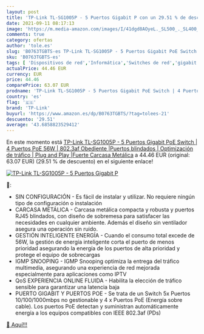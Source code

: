 ```yaml
---
layout: post
title: 'TP-Link TL-SG1005P - 5 Puertos Gigabit P con un 29.51 % de descuento'
date: 2021-09-11 08:17:13
image: 'https://m.media-amazon.com/images/I/41dgd8AOyeL._SL500_._SL400_.jpg'
comments: true
category: ofertas
author: 'tole.es'
slug: 'B0763TGBTS-es TP-Link TL-SG1005P - 5 Puertos Gigabit PoE Switch | 4...'
sku: 'B0763TGBTS-es'
tags: [ 'Dispositivos de red','Informática','Switches de red','gigabit','tp-link', ]
actualPrice: 44.46 EUR
currency: EUR
price: 44.46
comparePrice: 63.07 EUR
prodname: 'TP-Link TL-SG1005P - 5 Puertos Gigabit PoE Switch | 4 Puertos PoE 56W | 802.3af Obediente |Puertos blindados | Optimización de tráfico | Plug and Play |Fuerte Carcasa Metálica'
country: 'es'
flag: '🇪🇸'
brand: 'TP-Link'
buyurl: 'https://www.amazon.es/dp/B0763TGBTS/?tag=tolees-21'
descuento: '29.51'
average: '43.6858823529412'
---
```


En este momento está [TP-Link TL-SG1005P - 5 Puertos Gigabit PoE Switch | 4 Puertos PoE 56W | 802.3af Obediente |Puertos blindados | Optimización de tráfico | Plug and Play |Fuerte Carcasa Metálica](https://www.amazon.es/dp/B0763TGBTS/?tag=tolees-21) a 44.46 EUR (original: 63.07 EUR) (29.51 %  de descuento) en el siguiente enlace!

[![TP-Link TL-SG1005P - 5 Puertos Gigabit P](https://m.media-amazon.com/images/I/41dgd8AOyeL._SL500_._SL400_.jpg)](https://www.amazon.es/dp/B0763TGBTS/?tag=tolees-21)

🔎:

- SIN CONFIGURACIÓN - Es fácil de instalar y utilizar. No requiere ningún tipo de configuración o instalación
- CARCASA METÁLICA - Carcasa metálica compacta y robusta y puertos RJ45 blindados, con diseño de sobremesa para satisfacer las necesidades en cualquier ambiente. Además el diseño sin ventilador asegura una operación sin ruido.
- GESTIÓN INTELIGENTE ENERGÍA - Cuando el consumo total excede de 56W, la gestión de energía inteligente corta el puerto de menos prioridad asegurando la energía de los puertos de alta prioridad y protege el equipo de sobrecargas
- IGMP SNOOPING - IGMP Snooping optimiza la entrega del tráfico multimedia, asegurando una experiencia de red mejorada especialmente para aplicaciones como IPTV
- QoS EXPERIENCIA ONLINE FLUIDA - Habilita la elección de tráfico sensible para garantizar una latencia baja
- PUERTO GIGABIT Y PUERTOS POE - Se trata de un Switch 5x Puertos 10/100/1000mbps no gestionable y 4 x Puertos PoE (Energía sobre cable). Los puertos PoE detectan y suministran automáticamente energía a los equipos compatibles con IEEE 802.3af (PDs)

[🛒 Aquí!!!](https://www.amazon.es/dp/B0763TGBTS/?tag=tolees-21)
